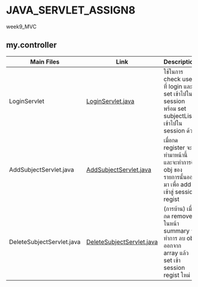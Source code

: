 # JAVA_SERVLET_ASSIGN8
week9_MVC

## my.controller
| Main Files   |      Link      |  Description |
|----------|-------------|------|
| LoginServlet |  [LoginServlet.java](https://github.com/prakasitz/JAVA_SERVLET_ASSIGN8/blob/master/src/java/my/controller/LoginServlet.java) | ใช้ในการ check user ที่ login และ set เข้าไปใน session พร้อม set subjectList เข้าไปใน session ด้วย |
| AddSubjectServlet.java |    [AddSubjectServlet.java](https://github.com/prakasitz/JAVA_SERVLET_ASSIGN8/blob/master/src/java/my/controller/AddSubjectServlet.java)   | เมื่อกด register จะทำมาหน้านี้ และจะทำการดึง obj ของรายการนั้นออกมา เพื่อ add เข้าสู่ session regist |
| DeleteSubjectServlet.java | [DeleteSubjectServlet.java](https://github.com/prakasitz/JAVA_SERVLET_ASSIGN8/blob/master/src/java/my/controller/DeleteSubjectServlet.java) | (การบ้าน) เมื่อกด remove ในหน้า summary จะทำการ ลบ obj ออกจาก array แล้ว set เข้า session regist ใหม่ |
